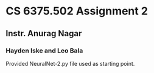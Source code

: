 # CS 6375.502 Assignment 2

## Instr. Anurag Nagar

### Hayden Iske and Leo Bala

Provided NeuralNet-2.py file used as starting point.